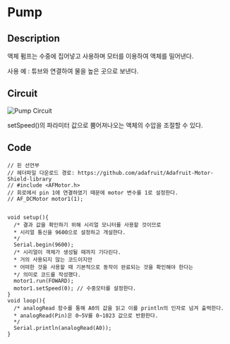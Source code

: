 # Pump

## Description

  액체 펌프는 수중에 집어넣고 사용하며 모터를 이용하여 액체를 밀어낸다.

  사용 예 : 튜브와 연결하여 물을 높은 곳으로 보낸다.
## Circuit

![Pump Circuit](../manual/Circuit_LDR.png)

setSpeed()의 파라미터 값으로 뿜어져나오는 액체의 수압을 조절할 수 있다.


## Code
```
// 핀 선언부 
// 헤더파일 다운로드 경로: https://github.com/adafruit/Adafruit-Motor-Shield-library
// #include <AFMotor.h>
// 회로에서 pin 1에 연결하였기 때문에 motor 변수를 1로 설정한다.
// AF_DCMotor motor1(1);


void setup(){
  /* 결과 값을 확인하기 위해 시리얼 모니터를 사용할 것이므로
  * 시리얼 통신을 9600으로 설정하고 개설한다.
  */
  Serial.begin(9600);
  /* 시리얼이 객체가 생성될 때까지 기다린다.
  * 거의 사용되지 않는 코드이지만
  * 어떠한 것을 사용할 때 기본적으로 동작이 완료되는 것을 확인해야 한다는
  */ 의미로 코드를 작성했다.
  motor1.run(FOWARD);
  motor1.setSpeed(0); // 수중모터를 설정한다.
}
void loop(){
  /* analogRead 함수를 통해 A0의 값을 읽고 이를 println의 인자로 넘겨 출력한다.
  * analogRead(Pin)은 0~5V를 0~1023 값으로 반환한다.
  */
  Serial.println(analogRead(A0));
}

```